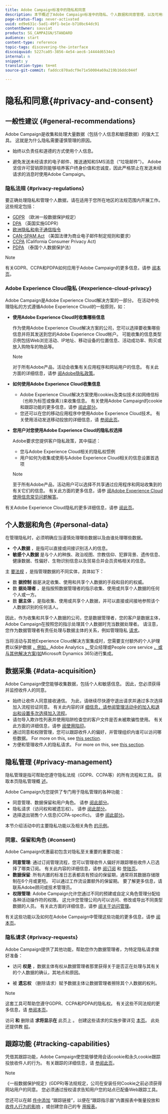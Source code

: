 ```yaml
---
title: Adobe Campaign标准中的隐私和同意
description: 本节概述了Adobe Campaign标准中的隐私、个人数据和同意管理，以及可用的工具。
page-status-flag: never-activated
uuid: ed9e631c-5ad1-49f1-be1e-b710bc64dc91
contentOwner: sauviat
products: SG_CAMPAIGN/STANDARD
audience: start
content-type: reference
topic-tags: discovering-the-interface
discoiquuid: 5227ca05-3856-4e54-aec6-14444d6534e3
internal: n
snippet: y
translation-type: tm+mt
source-git-commit: faddcc870adcf9e71e50004a69a219b16ddc044f

---
```



# 隐私和同意{#privacy-and-consent}

## 一般性建议 {#general-recommendations}

Adobe Campaign是收集和处理大量数据（包括个人信息和敏感数据）的强大工具。 这就是为什么隐私需要谨慎管理的原因。

* 始终以负责任和道德的方式使用个人信息。

* 避免发送未经请求的电子邮件、推送通知和SMS消息（“垃圾邮件”）。 Adobe坚信许可营销原则能够培养客户终身价值和忠诚度，因此严格禁止在发送未经请求的消息时使用Adobe Campaign。

### 隐私法规 {#privacy-regulations}

要正确处理隐私和管理个人数据，请在适用于您所在地区的法规范围内开展工作。 这些规定包括：
* [GDPR](https://ec.europa.eu/info/law/law-topic/data-protection/reform/what-does-general-data-protection-regulation-gdpr-govern_en) （欧洲一般数据保护规定）
* [DPA](https://www.gov.uk/data-protection) （英国实施GDPR）
* [欧洲隐私和电子通信指令](https://eur-lex.europa.eu/legal-content/EN/TXT/?uri=CELEX:02002L0058-20091219)
* [CAN-SPAM Act](https://www.ftc.gov/tips-advice/business-center/guidance/can-spam-act-compliance-guide-business) （美国法律为商业电子邮件制定规则和要求）
* [CCPA](https://leginfo.legislature.ca.gov/faces/codes_displayText.xhtml?lawCode=CIV&amp;division=3.标题(&amp;T)=1.81.5。&amp;part=4。&amp;chapter=&amp;article=) (California Consumer Privacy Act)
* [PDPA](https://secureprivacy.ai/thailand-pdpa-summary-what-businesses-need-to-know/) （泰国个人数据保护法）

>[!NOTE]
>
>有关GDPR、CCPA和PDPA如何应用于Adobe Campaign的更多信息，请参 [阅本页](https://helpx.adobe.com/campaign/kb/campaign-privacy-overview.html#whatisgdpr)。

### Adobe Experience Cloud隐私 {#experience-cloud-privacy}

Adobe Campaign是Adobe Experience Cloud解决方案的一部分。 在活动中处理隐私的方式遵循Adobe Experience Cloud的一般原则，如：

* **使用Adobe Experience Cloud时收集哪些信息**

   作为使用Adobe Experience Cloud解决方案的公司，您可以选择要收集哪些信息并将其发送到您的Adobe Experience Cloud帐户。 可能收集的信息类型示例包括Web浏览活动、IP地址、移动设备的位置信息、活动成功率、购买或放入购物车的物品等。

   >[!NOTE]
   >
   >对于所有Adobe产品，活动会收集有关应用程序和网站用户的信息。 有关此方面的详细信息，请参 [阅Adobe隐私政策](https://www.adobe.com/privacy/policy.html)。

* **如何使用Adobe Experience Cloud收集信息**

   * Adobe Experience Cloud解决方案使用cookies及类似技术(如网络信标（也称为标签或像素）)来收集信息。 有关使用Adobe Campaign的cookie和跟踪功能的更多信息，请参 [阅此部分](#tracking-capabilities)。
   * 您还可以在您的移动应用程序中使用Adobe Experience Cloud技术。 有关使用活动发送移动投放的详细信息，请 [参阅此页](https://helpx.adobe.com/campaign/kb/acs-mobile.html)。

* **您用户对您使用Adobe Experience Cloud的隐私权选择**

   Adobe要求您提供客户隐私政策，其中描述：

   * 您与Adobe Experience Cloud相关的隐私权惯例
   * 用户如何为收集或使用与Adobe Experience Cloud相关的信息设置首选项
   >[!NOTE]
   >
   >至于所有Adobe产品，活动用户可以选择不共享通过应用程序和网站收集到的有关它们的信息。 有关此方面的更多信息，请参 [阅Adobe Experience Cloud使用信息常见问题解答](https://www.adobe.com/privacy/experience-cloud-usage-info-faq.html)。

有关Adobe Experience Cloud隐私的更多详细信息，请参 [阅此页](https://www.adobe.com/privacy/marketing-cloud.html)。

## 个人数据和角色 {#personal-data}

在管理隐私时，必须明确应当谨慎处理哪些数据以及由谁处理哪些数据。
* **个人数据** ，是指可以直接或间接识别活人的信息。
* **敏感个人数据** 是与个人的种族、政治视图、宗教信仰、犯罪背景、遗传信息、健康数据、性偏好、生物识别信息以及贸易合并会员资格相关的信息。

主 [要法规](#privacy-regulations) ，是指管理数据的不同实体，具体如下：
* 数 **据控制** 器是决定收集、使用和共享个人数据的手段和目的的权威。
* 数 **据处理者** ，是指按照数据管理者的指示收集、使用或共享个人数据的任何个人或一方。
* 数 **据主体** ，是指收集、使用或共享个人数据，并可以直接或间接地参照该个人数据识别的任何活人。

因此，作为收集和共享个人数据的公司，您是数据管理者，您的客户是数据主体，Adobe Campaign在按照您的指示处理其个人数据时充当数据处理者。 请注意，您作为数据管理者有责任处理与数据主体的关系，例如管理隐私 [请求](#privacy-requests)。

当将活动与其他Experience Cloud解决方案集成时，您需要支付额外的个人护理费以保护数据 [，例如，](../../audiences/using/aep-about-audience-destinations-service.md)Adobe Analytics [、](../../integrating/using/about-campaign-analytics-integration.md)受众经理或People core service [，或与其他解决方案(如](../../integrating/using/sharing-audiences-with-audience-manager-or-people-core-service.md)[](../../integrating/using/configure-microsoft-dynamics-365-for-campaign-integration.md)Microsoft Dynamics 365)进行集成。

## 数据采集 {#data-acquisition}

Adobe Campaign使您能够收集数据，包括个人和敏感信息。 因此，您必须获得并监控收件人的同意。

* 始终让收件人同意接收通信。 为此，请继续尽快遵守退出请求并通过多次选择加入流程验证同意。 有关此内容的详 [细信息，请参阅管理活动中的加入和退出](../../audiences/using/managing-opt-in-and-opt-out-in-campaign.md)[和设置多次选择加入流程](../../channels/using/setting-up-a-double-opt-in-process.md)。
* 请勿导入欺诈性列表并使用陷阱检查您的客户文件是否未被欺骗性使用。 有关此方面的详细信息，请参 [阅使用陷印](../../sending/using/using-traps.md)。
* 通过同意和权限管理，您可以跟踪收件人的偏好，并管理组织内谁可以访问哪些数据。 For more on this, see [this section](#consent).
* 方便和管理收件人的隐私请求。 For more on this, see [this section](#privacy-requests).

## 隐私管理 {#privacy-management}

隐私管理是指可帮助您遵守隐私法规（GDPR、CCPA等）的所有流程和工具。 获取本页隐私管理概 [述](https://helpx.adobe.com/campaign/kb/campaign-privacy-overview.html)。

Adobe Campaign为您提供了专门用于隐私管理的各种功能：
* 同意管理、数据保留和用户角色。 请参 [阅此部分](#consent)。
* 隐私请求（访问权和被遗忘权）。 请参 [阅此部分](#privacy-requests)。
* 选择退出销售个人信息(CCPA-specific)。 请参 [阅此部分](https://helpx.adobe.com/campaign/kb/acs-privacy.html#ccpa)。

本节介绍活动中的主要隐私功能以及相关角色 [的示例](https://helpx.adobe.com/campaign/kb/campaign-privacy-more.html#gdprpersonasandflow)。


### 同意、保留和角色 {#consent}

Adobe Campaign优惠最初包含对隐私至关重要的重要功能：

* **同意管理**: 通过订阅管理流程，您可以管理收件人偏好并跟踪哪些收件人已选择了哪类订阅。 有关此内容的详细信息，请参 [阅订阅](../../audiences/using/about-subscriptions.md) 和 [登陆页](../../channels/using/getting-started-with-landing-pages.md)。
* **数据保留**: 所有内置的标准日志表都具有预设的保留期，通常将其数据存储限制在6个月或更短。 可以通过工作流设置额外的保留期。 要了解更多信息，请联系Adobe顾问或技术管理员。
* **权限管理**: Adobe Campaign允许您通过不同的预建或自定义角色管理分配给各种活动操作符的权限。 这允许您管理公司内可以访问、修改或导出不同类型数据的人员。 有关此方面的详细信息，请参 [阅关于访问管理](../../administration/using/about-access-management.md)。

有关这些功能以及如何在Adobe Campaign中管理这些功能的更多信息，请参 [阅本页](https://helpx.adobe.com/campaign/kb/campaign-privacy-overview.html#consent)。

### 隐私请求 {#privacy-requests}

Adobe Campaign提供了其他功能，帮助您作为数据管理者，为特定隐私请求做好准备：

* 访问 **权是** ，数据主体有权从数据管理者那里获得关于是否正在处理与其有关的个人数据的确认，其地点和原因。

* 被 **遗忘权** （删除请求）赋予数据主体让数据管理者擦除其个人数据的权利。

>[!NOTE]
>
>这套工具可帮助您遵守GDPR、CCPA和PDPA的隐私权。 有关这些不同法规的更多信息，请 [参阅本页](https://helpx.adobe.com/campaign/kb/campaign-privacy-overview.html#whatisgdpr)。

<!--* **GDPR** (General Data Protection Regulation) is the European Union’s (EU) privacy law that harmonizes and modernizes data protection requirements. GDPR applies to Adobe Campaign customers who hold data for Data Subjects residing in the EU.

* **CCPA** (California Consumer Privacy Act) provides California residents new rights in regards to their personal information and imposes data protection responsibilities on certain entities whom conduct business in California.

* **Thailand's PDPA** (Personal Data Protection Act) is the new privacy law that harmonizes and modernizes data protection requirements for Thailand. This regulation applies to Adobe Campaign customers who hold data for Data Subjects residing in this country.-->

访问 **和** 删除请 **求将显示在** 此页上 [](https://helpx.adobe.com/campaign/kb/acs-privacy.html#righttoaccess)。 创建这些请求的实施步骤详见 [本页](https://helpx.adobe.com/campaign/kb/acs-privacy.html#ManagingPrivacyRequests)。 此处还提供教 [程](https://docs.adobe.com/content/help/en/campaign-standard-learn/tutorials/privacy/privacy-overview.html)。

## 跟踪功能 {#tracking-capabilities}

凭借其跟踪功能，Adobe Campaign使您能够使用会话cookie和永久cookie跟踪投放收件人的行为。 有关跟踪的详细信息，请 [参阅此页](../../sending/using/tracking-messages.md)。

>[!NOTE]
>
>《一般数据保护规定》(GDPR)等法规规定，公司在安装任何Cookie之前必须获得网站用户的同意。 您必须通过授权请求告知用户您的站点已配备Web跟踪工具。

您还可以在邮 [件中添加](../../designing/using/links.md#about-tracked-urls) “跟踪链接”，以便在“跟踪指示器”内置报表中衡量投放和 [收件人行为的影响](../../reporting/using/tracking-indicators.md) ，或创建您自己的专 [用报表](../../reporting/using/about-dynamic-reports.md)。
